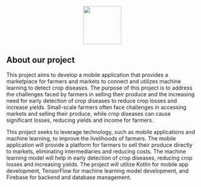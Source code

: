 <p align="center"><a href="https://bangkit.academy" target="_blank"><img src="https://user-images.githubusercontent.com/36572342/236298759-3d552d0f-8189-4063-bd3e-3dbe7278f8ef.jpg" height="100" /></a></p>

## About our project

This project aims to develop a mobile application that provides a marketplace for farmers and markets to connect and utilizes machine learning to detect crop diseases. The purpose of this project is to address the challenges faced by farmers in selling their produce and the increasing need for early detection of crop diseases to reduce crop losses and increase yields. Small-scale farmers often face challenges in accessing markets and selling their produce, while crop diseases can cause significant losses, reducing yields and income for farmers. 

This project seeks to leverage technology, such as mobile applications and machine learning, to improve the livelihoods of farmers. The mobile application will provide a platform for farmers to sell their produce directly to markets, eliminating intermediaries and reducing costs. The machine learning model will help in early detection of crop diseases, reducing crop losses and increasing yields. The project will utilize Kotlin for mobile app development, TensorFlow for machine learning model development, and Firebase for backend and database management.
